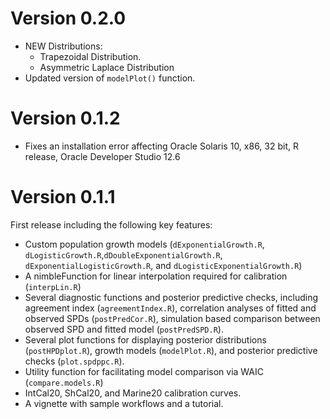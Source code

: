 # Version 0.2.0
* NEW Distributions:
  * Trapezoidal Distribution.
  * Asymmetric Laplace Distribution
* Updated version of `modelPlot()` function.

# Version 0.1.2
* Fixes an installation error affecting Oracle Solaris 10, x86, 32 bit, R release, Oracle Developer Studio 12.6 

# Version 0.1.1
First release including the following key features:
* Custom population growth models (`dExponentialGrowth.R`, `dLogisticGrowth.R`,`dDoubleExponentialGrowth.R`, `dExponentialLogisticGrowth.R`, and `dLogisticExponentialGrowth.R`)
* A nimbleFunction for linear interpolation required for calibration (`interpLin.R`)
* Several diagnostic functions and posterior predictive checks, including agreement index (`agreementIndex.R`), correlation analyses of fitted and observed SPDs (`postPredCor.R`), simulation based comparison between observed SPD and fitted model (`postPredSPD.R`).
* Several plot functions for displaying posterior distributions (`postHPDplot.R`), growth models (`modelPlot.R`), and posterior predictive checks (`plot.spdppc.R`).
* Utility function for facilitating model comparison via WAIC (`compare.models.R`)
* IntCal20, ShCal20, and Marine20 calibration curves. 
* A vignette with sample workflows and a tutorial.
